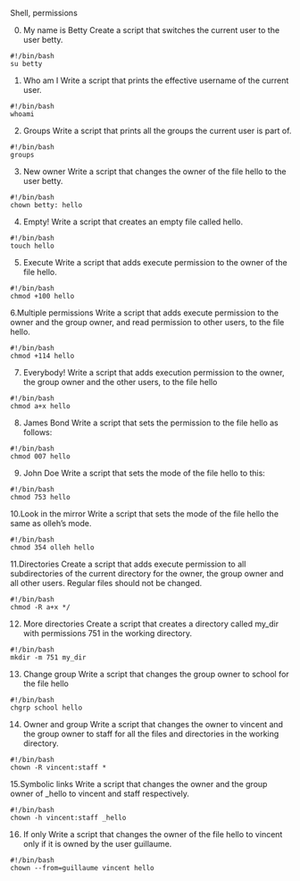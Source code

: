 Shell, permissions

0. My name is Betty
Create a script that switches the current user to the user betty.
```
#!/bin/bash
su betty
```

1. Who am I
Write a script that prints the effective username of the current user.
```
#!/bin/bash
whoami
```

2. Groups
Write a script that prints all the groups the current user is part of.
```
#!/bin/bash
groups
```

3. New owner
Write a script that changes the owner of the file hello to the user betty.
```
#!/bin/bash
chown betty: hello
```

4. Empty!
Write a script that creates an empty file called hello.
```
#!/bin/bash
touch hello
```

5. Execute
Write a script that adds execute permission to the owner of the file hello.
```
#!/bin/bash
chmod +100 hello
```

6.Multiple permissions
Write a script that adds execute permission to the owner and the group owner, and read permission to other users, to the file hello.
```
#!/bin/bash
chmod +114 hello
```

7. Everybody!
Write a script that adds execution permission to the owner, the group owner and the other users, to the file hello
```
#!/bin/bash
chmod a+x hello
```

8. James Bond
Write a script that sets the permission to the file hello as follows:
```
#!/bin/bash
chmod 007 hello
```

9. John Doe
Write a script that sets the mode of the file hello to this:
```
#!/bin/bash
chmod 753 hello
```

10.Look in the mirror
Write a script that sets the mode of the file hello the same as olleh’s mode.
```
#!/bin/bash
chmod 354 olleh hello
```

11.Directories
Create a script that adds execute permission to all subdirectories of the current directory for the owner, the group owner and all other users. Regular files should not be changed.
```
#!/bin/bash
chmod -R a+x */
```

12. More directories
Create a script that creates a directory called my_dir with permissions 751 in the working directory.
```
#!/bin/bash
mkdir -m 751 my_dir
```

13. Change group
Write a script that changes the group owner to school for the file hello
```
#!/bin/bash
chgrp school hello
```

14. Owner and group
Write a script that changes the owner to vincent and the group owner to staff for all the files and directories in the working directory.
```
#!/bin/bash
chown -R vincent:staff *
```

15.Symbolic links
Write a script that changes the owner and the group owner of _hello to vincent and staff respectively.
```
#!/bin/bash
chown -h vincent:staff _hello
```

16. If only
Write a script that changes the owner of the file hello to vincent only if it is owned by the user guillaume.
```
#!/bin/bash
chown --from=guillaume vincent hello
```
